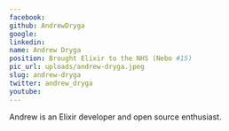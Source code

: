 ```yaml
---
facebook: 
github: AndrewDryga
google: 
linkedin: 
name: Andrew Dryga
position: Brought Elixir to the NHS (Nebo #15)
pic_url: uploads/andrew-dryga.jpeg
slug: andrew-dryga
twitter: andrew_dryga
youtube: 
---
```

<p>Andrew is an Elixir developer and open source enthusiast.</p>
